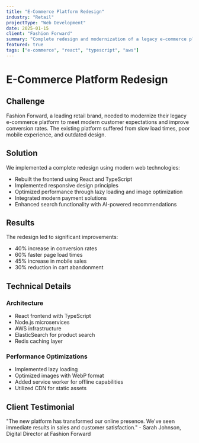 ```yaml
---
title: "E-Commerce Platform Redesign"
industry: "Retail"
projectType: "Web Development"
date: 2025-01-15
client: "Fashion Forward"
summary: "Complete redesign and modernization of a legacy e-commerce platform, resulting in 40% increase in conversion rates"
featured: true
tags: ["e-commerce", "react", "typescript", "aws"]
---
```


# E-Commerce Platform Redesign

## Challenge

Fashion Forward, a leading retail brand, needed to modernize their legacy e-commerce platform to meet modern customer expectations and improve conversion rates. The existing platform suffered from slow load times, poor mobile experience, and outdated design.

## Solution

We implemented a complete redesign using modern web technologies:

- Rebuilt the frontend using React and TypeScript
- Implemented responsive design principles
- Optimized performance through lazy loading and image optimization
- Integrated modern payment solutions
- Enhanced search functionality with AI-powered recommendations

## Results

The redesign led to significant improvements:

- 40% increase in conversion rates
- 60% faster page load times
- 45% increase in mobile sales
- 30% reduction in cart abandonment

## Technical Details

### Architecture
- React frontend with TypeScript
- Node.js microservices
- AWS infrastructure
- ElasticSearch for product search
- Redis caching layer

### Performance Optimizations
- Implemented lazy loading
- Optimized images with WebP format
- Added service worker for offline capabilities
- Utilized CDN for static assets

## Client Testimonial

"The new platform has transformed our online presence. We've seen immediate results in sales and customer satisfaction." - Sarah Johnson, Digital Director at Fashion Forward
